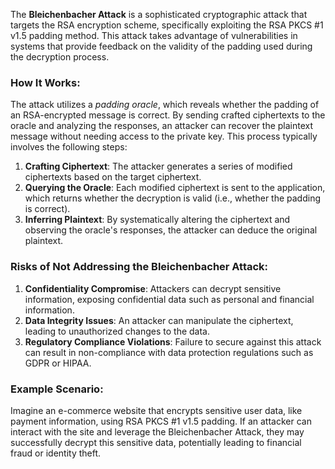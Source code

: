 The **Bleichenbacher Attack** is a sophisticated cryptographic attack that targets the RSA encryption scheme, specifically exploiting the RSA PKCS #1 v1.5 padding method. This attack takes advantage of vulnerabilities in systems that provide feedback on the validity of the padding used during the decryption process.

### How It Works:
The attack utilizes a *padding oracle*, which reveals whether the padding of an RSA-encrypted message is correct. By sending crafted ciphertexts to the oracle and analyzing the responses, an attacker can recover the plaintext message without needing access to the private key. This process typically involves the following steps:

1. **Crafting Ciphertext**: The attacker generates a series of modified ciphertexts based on the target ciphertext.
2. **Querying the Oracle**: Each modified ciphertext is sent to the application, which returns whether the decryption is valid (i.e., whether the padding is correct).
3. **Inferring Plaintext**: By systematically altering the ciphertext and observing the oracle's responses, the attacker can deduce the original plaintext.

### Risks of Not Addressing the Bleichenbacher Attack:
1. **Confidentiality Compromise**: Attackers can decrypt sensitive information, exposing confidential data such as personal and financial information.
2. **Data Integrity Issues**: An attacker can manipulate the ciphertext, leading to unauthorized changes to the data.
3. **Regulatory Compliance Violations**: Failure to secure against this attack can result in non-compliance with data protection regulations such as GDPR or HIPAA.

### Example Scenario:
Imagine an e-commerce website that encrypts sensitive user data, like payment information, using RSA PKCS #1 v1.5 padding. If an attacker can interact with the site and leverage the Bleichenbacher Attack, they may successfully decrypt this sensitive data, potentially leading to financial fraud or identity theft.